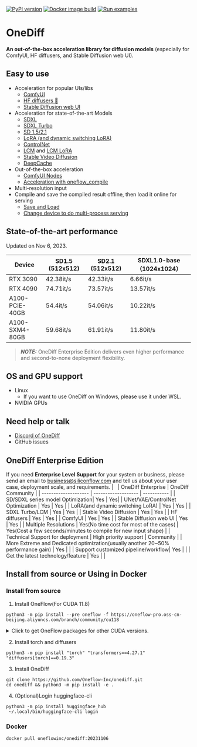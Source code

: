 [![PyPI version](https://badge.fury.io/py/onediff.svg)](https://badge.fury.io/py/onediff)
[![Docker image build](https://github.com/Oneflow-Inc/onediff/actions/workflows/sd.yml/badge.svg)](https://github.com/Oneflow-Inc/onediff/actions/workflows/sd.yml)
[![Run examples](https://github.com/Oneflow-Inc/onediff/actions/workflows/examples.yml/badge.svg?event=schedule)](https://github.com/Oneflow-Inc/onediff/actions/workflows/examples.yml?query=event%3Aschedule)

# OneDiff

**An out-of-the-box acceleration library for diffusion models**  (especially for ComfyUI, HF diffusers, and Stable Diffusion web UI).

## Easy to use
- Acceleration for popular UIs/libs
  - [ComfyUI](https://github.com/Oneflow-Inc/onediff/tree/main/onediff_comfy_nodes)
  - [HF diffusers 🤗](https://github.com/Oneflow-Inc/onediff/tree/main/examples)
  - [Stable Diffusion web UI](https://github.com/Oneflow-Inc/onediff/tree/main/onediff_sd_webui_extensions)
- Acceleration for state-of-the-art Models
  - [SDXL](https://github.com/Oneflow-Inc/onediff/blob/main/examples/text_to_image_sdxl.py)
  - [SDXL Turbo](https://github.com/Oneflow-Inc/onediff/blob/main/examples/text_to_image_sdxl_turbo.py)
  - [SD 1.5/2.1](https://github.com/Oneflow-Inc/onediff/blob/main/examples/text_to_image.py)
  - [LoRA (and dynamic switching LoRA)](https://github.com/Oneflow-Inc/onediff/blob/main/examples/text_to_image_sdxl_lora.py)
  - [ControlNet](https://github.com/Oneflow-Inc/onediff/blob/main/examples/text_to_image_controlnet.py)
  - [LCM](https://github.com/Oneflow-Inc/onediff/blob/main/examples/text_to_image_lcm.py) and [LCM LoRA](https://github.com/Oneflow-Inc/onediff/blob/main/examples/text_to_image_lcm_lora_sdxl.py)
  - [Stable Video Diffusion](https://github.com/Oneflow-Inc/onediff/blob/8a35a9e7df45bbfa5bb05011b8357480acb5836e/onediff_comfy_nodes/_nodes.py#L169)
  - [DeepCache](https://github.com/Oneflow-Inc/onediff/blob/8a35a9e7df45bbfa5bb05011b8357480acb5836e/onediff_comfy_nodes/_nodes.py#L414)
- Out-of-the-box acceleration
  - [ComfyUI Nodes](https://github.com/Oneflow-Inc/onediff/tree/main/onediff_comfy_nodes)
  - [Acceleration with oneflow_compile](https://github.com/Oneflow-Inc/onediff/blob/a38c5ea475c07b4527981ec5723ccac083ed0a9c/examples/text_to_image_sdxl.py#L53)
- Multi-resolution input
- Compile and save the compiled result offline, then load it online for serving
  - [Save and Load](https://github.com/Oneflow-Inc/onediff/blob/main/examples/text_to_image_sdxl_save_load.py)
  - [Change device to do multi-process serving](https://github.com/Oneflow-Inc/onediff/blob/main/examples/text_to_image_sdxl_mp_load.py)

## State-of-the-art performance
Updated on Nov 6, 2023.

|     Device     | SD1.5 (512x512) | SD2.1 (512x512) | SDXL1.0-base（1024x1024） |
| -------------- | --------------- | --------------- | ------------------------- |
| RTX 3090       | 42.38it/s       | 42.33it/s       | 6.66it/s                  |
| RTX 4090       | 74.71it/s       | 73.57it/s       | 13.57it/s                 |
| A100-PCIE-40GB | 54.4it/s        | 54.06it/s       | 10.22it/s                 |
| A100-SXM4-80GB | 59.68it/s       | 61.91it/s       | 11.80it/s                 |

> **_NOTE:_** OneDiff Enterprise Edition delivers even higher performance and second-to-none deployment flexibility.

## OS and GPU support
- Linux
  - If you want to use OneDiff on Windows, please use it under WSL. 
- NVIDIA GPUs

## Need help or talk
- [Discord of OneDiff](https://discord.gg/RKJTjZMcPQ)
- GitHub issues

## OneDiff Enterprise Edition
If you need **Enterprise Level Support** for your system or business, please send an email to business@siliconflow.com and tell us about your user case, deployment scale, and requirements.
|                      | OneDiff Enterprise   | OneDiff Community |
| -------------------- | ------------------- | ----------- |
| SD/SDXL series model Optimization| Yes | Yes|
| UNet/VAE/ControlNet Optimization | Yes      | Yes         |
| LoRA(and dynamic switching LoRA)                 | Yes             | Yes         |
| SDXL Turbo/LCM                  | Yes             | Yes         |
| Stable Video Diffusion |  Yes      | Yes |
| HF diffusers            | Yes                 | Yes         |
| ComfyUI              | Yes           | Yes         |
| Stable Diffusion web UI | Yes          | Yes         |
| Multiple Resolutions | Yes(No time cost for most of the cases(       | Yes(Cost a few seconds/minutes to compile for new input shape)           | 
| Technical Support for deployment    | High priority support       | Community           | 
| More Extreme and Dedicated optimization(usually another 20~50% performance gain)         |   Yes         |                 | 
| Support customized pipeline/workflow|           Yes              | |
| Get the latest technology/feature | Yes | |

## Install from source or Using in Docker
### Install from source

1. Install OneFlow(For CUDA 11.8)
```
python3 -m pip install --pre oneflow -f https://oneflow-pro.oss-cn-beijing.aliyuncs.com/branch/community/cu118
```
<details>
<summary> Click to get OneFlow packages for other CUDA versions. </summary>
CUDA 12.1

```bash
python3 -m pip install --pre oneflow -f https://oneflow-pro.oss-cn-beijing.aliyuncs.com/branch/community/cu121
```

CUDA 12.2

```bash
python3 -m pip install --pre oneflow -f https://oneflow-pro.oss-cn-beijing.aliyuncs.com/branch/community/cu122
```

</details>


2. Install torch and diffusers
```
python3 -m pip install "torch" "transformers==4.27.1" "diffusers[torch]==0.19.3"
```

3. Install OneDiff
```
git clone https://github.com/Oneflow-Inc/onediff.git
cd onediff && python3 -m pip install -e .
```

4. (Optional)Login huggingface-cli

```
python3 -m pip install huggingface_hub
 ~/.local/bin/huggingface-cli login
```

### Docker
```bash
docker pull oneflowinc/onediff:20231106
```
